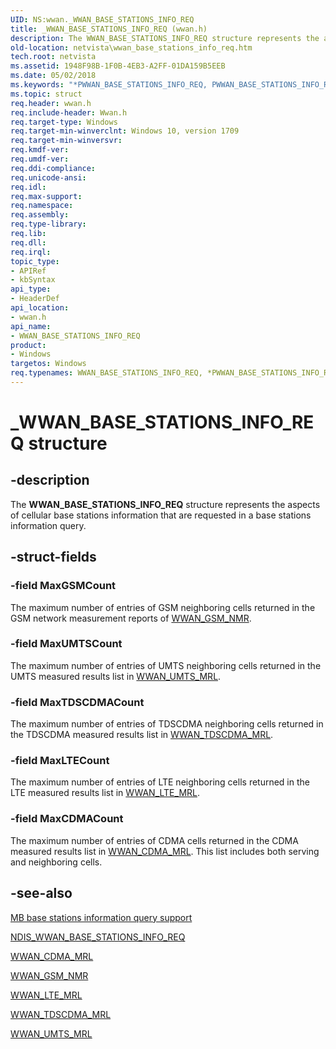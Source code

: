 ```yaml
---
UID: NS:wwan._WWAN_BASE_STATIONS_INFO_REQ
title: _WWAN_BASE_STATIONS_INFO_REQ (wwan.h)
description: The WWAN_BASE_STATIONS_INFO_REQ structure represents the aspects of cellular base stations information that are requested in a base stations information query.
old-location: netvista\wwan_base_stations_info_req.htm
tech.root: netvista
ms.assetid: 1948F98B-1F0B-4EB3-A2FF-01DA159B5EEB
ms.date: 05/02/2018
ms.keywords: "*PWWAN_BASE_STATIONS_INFO_REQ, PWWAN_BASE_STATIONS_INFO_REQ, PWWAN_BASE_STATIONS_INFO_REQ structure pointer [Network Drivers Starting with Windows Vista], WWAN_BASE_STATIONS_INFO_REQ, WWAN_BASE_STATIONS_INFO_REQ structure [Network Drivers Starting with Windows Vista], _WWAN_BASE_STATIONS_INFO_REQ, netvista.wwan_base_stations_info_req, wwan/PWWAN_BASE_STATIONS_INFO_REQ, wwan/WWAN_BASE_STATIONS_INFO_REQ"
ms.topic: struct
req.header: wwan.h
req.include-header: Wwan.h
req.target-type: Windows
req.target-min-winverclnt: Windows 10, version 1709
req.target-min-winversvr: 
req.kmdf-ver: 
req.umdf-ver: 
req.ddi-compliance: 
req.unicode-ansi: 
req.idl: 
req.max-support: 
req.namespace: 
req.assembly: 
req.type-library: 
req.lib: 
req.dll: 
req.irql: 
topic_type:
- APIRef
- kbSyntax
api_type:
- HeaderDef
api_location:
- wwan.h
api_name:
- WWAN_BASE_STATIONS_INFO_REQ
product:
- Windows
targetos: Windows
req.typenames: WWAN_BASE_STATIONS_INFO_REQ, *PWWAN_BASE_STATIONS_INFO_REQ
---
```


# _WWAN_BASE_STATIONS_INFO_REQ structure


## -description


The <b>WWAN_BASE_STATIONS_INFO_REQ</b> structure represents the aspects of cellular base stations information that are requested in a base stations information query.


## -struct-fields




### -field MaxGSMCount

The maximum number of entries of GSM neighboring cells returned in the GSM network measurement reports of <a href="https://msdn.microsoft.com/ADEEB57F-79FF-4AA7-84AF-FED413E47057">WWAN_GSM_NMR</a>.


### -field MaxUMTSCount

The maximum number of entries of UMTS neighboring cells returned in the UMTS measured results list in <a href="https://msdn.microsoft.com/B62F63EB-747A-4672-9A79-5065A8BC04D1">WWAN_UMTS_MRL</a>.


### -field MaxTDSCDMACount

The maximum number of entries of TDSCDMA neighboring cells returned in the TDSCDMA measured results list in <a href="https://msdn.microsoft.com/D919EF5E-502C-4983-AFC5-F3F6E6CC8C3B">WWAN_TDSCDMA_MRL</a>.


### -field MaxLTECount

The maximum number of entries of LTE neighboring cells returned in the LTE measured results list in <a href="https://msdn.microsoft.com/5959B7A7-147D-4F20-82CC-EC1DEAAE3494">WWAN_LTE_MRL</a>.


### -field MaxCDMACount

The maximum number of entries of CDMA cells returned in the CDMA measured results list in <a href="https://msdn.microsoft.com/A19B98B5-F2E5-4AF9-9D2B-A7DD47441656">WWAN_CDMA_MRL</a>. This list includes both serving and neighboring cells.


## -see-also




<a href="https://docs.microsoft.com/windows-hardware/drivers/network/mb-base-stations-information-query-support">MB base stations information query support</a>



<a href="https://msdn.microsoft.com/4327021B-93FB-4605-B7D1-A7A6D661C8DF">NDIS_WWAN_BASE_STATIONS_INFO_REQ</a>



<a href="https://msdn.microsoft.com/A19B98B5-F2E5-4AF9-9D2B-A7DD47441656">WWAN_CDMA_MRL</a>



<a href="https://msdn.microsoft.com/ADEEB57F-79FF-4AA7-84AF-FED413E47057">WWAN_GSM_NMR</a>



<a href="https://msdn.microsoft.com/5959B7A7-147D-4F20-82CC-EC1DEAAE3494">WWAN_LTE_MRL</a>



<a href="https://msdn.microsoft.com/D919EF5E-502C-4983-AFC5-F3F6E6CC8C3B">WWAN_TDSCDMA_MRL</a>



<a href="https://msdn.microsoft.com/B62F63EB-747A-4672-9A79-5065A8BC04D1">WWAN_UMTS_MRL</a>
 

 

